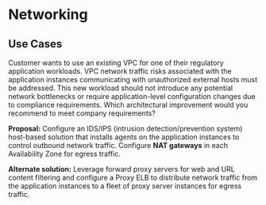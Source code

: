# Networking

## Use Cases

Customer wants to use an existing VPC for one of their regulatory application workloads. VPC network traffic risks associated with the application instances communicating with unauthorized external hosts must be addressed. This new workload should not introduce any potential network bottlenecks or require application-level configuration changes due to compliance requirements.
Which architectural improvement would you recommend to meet company requirements?

**Proposal:** Configure an IDS/IPS (intrusion detection/prevention system) host-based solution that installs agents on the application instances to control outbound network traffic. Configure **NAT gateways** in each Availability Zone for egress traffic.

**Alternate solution:** Leverage forward proxy servers for web and URL content filtering and configure a Proxy ELB to distribute network traffic from the application instances to a fleet of proxy server instances for egress traffic.
